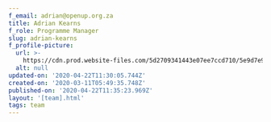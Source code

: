 ```yaml
---
f_email: adrian@openup.org.za
title: Adrian Kearns
f_role: Programme Manager
slug: adrian-kearns
f_profile-picture:
  url: >-
    https://cdn.prod.website-files.com/5d2709341443e07ee7ccd710/5e9d7e9957c68f792b6d0f9d_191118-Adrian-640x800.jpg
  alt: null
updated-on: '2020-04-22T11:30:05.744Z'
created-on: '2020-03-11T05:49:35.748Z'
published-on: '2020-04-22T11:35:23.969Z'
layout: '[team].html'
tags: team
---
```



